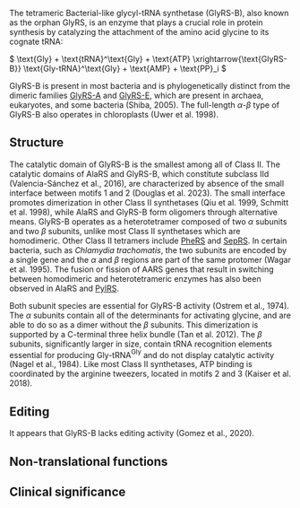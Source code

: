 The tetrameric Bacterial-like glycyl-tRNA synthetase (GlyRS-B), also known as the orphan GlyRS, is an enzyme that plays a crucial role in protein synthesis by catalyzing the attachment of the amino acid glycine to its cognate tRNA:

  
  
  
  

$ \text{Gly} + \text{tRNA}^\text{Gly} + \text{ATP} \xrightarrow{\text{GlyRS-B}} \text{Gly-tRNA}^\text{Gly} + \text{AMP} + \text{PP}_i $

  
  

GlyRS-B is present in most bacteria and is phylogenetically distinct from the dimeric families [GlyRS-A](/class2/gly1) and [GlyRS-E](/class2/gly3), which are present in archaea, eukaryotes,
 and some bacteria (Shiba, 2005).
 The full-length $\alpha$-$\beta$ type of GlyRS-B also operates in chloroplasts (Uwer et al. 1998). 
  

## Structure

The catalytic domain of GlyRS-B is the smallest among all of Class II. The catalytic domains of AlaRS and GlyRS-B, which constitute subclass IId (Valencia-Sánchez et al., 2016), 
are characterized by absence of the small interface between motifs 1 and 2 (Douglas et al. 2023). 
The small interface promotes dimerization in other Class II synthetases (Qiu et al. 1999, Schmitt et al. 1998), while AlaRS and GlyRS-B form oligomers through alternative means. 
GlyRS-B operates as a heterotetramer composed of two $\alpha$ subunits and two $\beta$ subunits, unlike most Class II synthetases which are homodimeric.
 Other Class II tetramers include [PheRS](/class2/phe1) and [SepRS](/class2/sep). In certain bacteria, such as *Chlamydia trachomatis*,
 the two subunits are encoded by a single gene and the $\alpha$ and $\beta$ regions are part of the same protomer (Wagar et al. 1995). 
 The fusion or fission of AARS genes that result in switching between homodimeric and heterotetrameric enzymes has also been observed in AlaRS and [PylRS](/class2/pyl).

  
  
  

Both subunit species are essential for GlyRS-B activity (Ostrem et al., 1974). The $\alpha$ subunits contain all of the determinants for activating glycine, and are able to do so as a dimer without the $\beta$ subunits. This dimerization is supported by a C-terminal three helix bundle (Tan et al. 2012). The $\beta$ subunits, significantly larger in size, contain tRNA recognition elements essential for producing Gly-tRNA$^\text{Gly}$ and do not display catalytic activity (Nagel et al., 1984). Like most Class II synthetases, ATP binding is coordinated by the arginine tweezers, located in motifs 2 and 3 (Kaiser et al. 2018). 

  
  
  
  
  


 





## Editing

It appears that GlyRS-B lacks editing activity (Gomez et al., 2020).


## Non-translational functions



## Clinical significance
